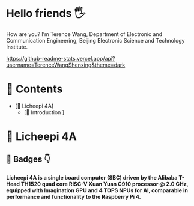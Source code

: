 # Hello friends 🖐️

How are you? I’m Terence Wang, Department of Electronic and Communication Engineering, Beijing Electronic Science and Technology Institute.

https://github-readme-stats.vercel.app/api?username=TerenceWangShenxing&theme=dark

# 📖 Contents

- [📌 Licheepi 4A]
  - [🧩 Introduction ]
# 📌 Licheepi 4A

## 🧩 Badges 👇

#### Licheepi 4A is a single board computer (SBC) driven by the Alibaba T-Head TH1520 quad core RISC-V Xuan Yuan C910 processor @ 2.0 GHz, equipped with Imagination GPU and 4 TOPS NPUs for AI, comparable in performance and functionality to the Raspberry Pi 4.

